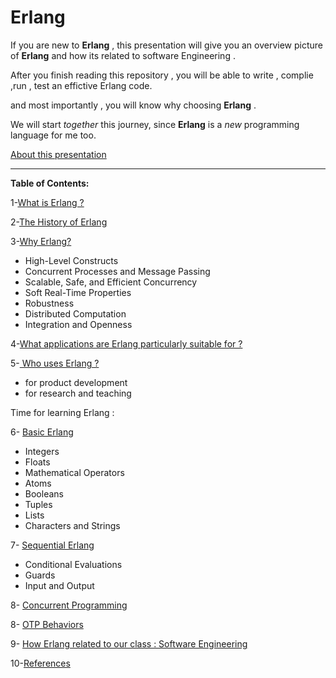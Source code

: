 # Erlang

If you are new to **Erlang** , this presentation will give you an overview picture of **Erlang** and how its related to software Engineering .

After you finish reading this repository , you will be able to write , complie ,run , test an effictive Erlang code.

and most importantly , you will know why choosing **Erlang** .

We will start *together* this journey, since **Erlang** is a *new* programming language for me too.

[About this presentation](https://github.com/Afnan-Aldhahri/Erlang/blob/master/Recources/About%20this%20presentation.md) 


-----------------------------------------------------------------------------------------------------


**Table of Contents:**



1-[What is Erlang ?](https://github.com/Afnan-Aldhahri/Erlang/blob/master/Recources/What%20is%20Erlang%3F.md)  

2-[The History of Erlang](https://github.com/Afnan-Aldhahri/Erlang/blob/master/Recources/The%20History%20of%20Erlang.md)

3-[Why Erlang?](https://github.com/Afnan-Aldhahri/Erlang/blob/master/Recources/Why%20Erlang%3F.md) 

   * High-Level Constructs 
   * Concurrent Processes and Message Passing
   * Scalable, Safe, and Efficient Concurrency
   * Soft Real-Time Properties
   * Robustness
   * Distributed Computation 
   * Integration and Openness
   

4-[What applications are Erlang particularly suitable for ?](https://github.com/Afnan-Aldhahri/Erlang/blob/master/Recources/What%20kind%20of%20applications%20is%20Erlang%20particularly%20suitable%20for%20%3F.md) 

5-[ Who uses Erlang ?](https://github.com/Afnan-Aldhahri/Erlang/blob/master/Recources/%20Who%20uses%20Erlang%3F.md)
   * for product development 
   * for research and teaching

Time for learning Erlang :

6- [Basic Erlang](https://github.com/Afnan-Aldhahri/Erlang/blob/master/Recources/Basic%20Erlang.md)
 
   * Integers
   * Floats
   * Mathematical Operators
   * Atoms
   * Booleans
   * Tuples
   * Lists
   * Characters and Strings

     
7- [Sequential Erlang](https://github.com/Afnan-Aldhahri/Erlang/blob/master/Recources/Sequential%20Erlang.md) 
 
   * Conditional Evaluations
   * Guards
   * Input and Output

         
8- [Concurrent Programming](https://github.com/Afnan-Aldhahri/Erlang/blob/master/Recources/Concurrent%20Programming.md) 


8- [OTP Behaviors](https://github.com/Afnan-Aldhahri/Erlang/blob/master/Recources/OTP%20Behaviors.md)


9- [How Erlang related to our class : Software Engineering](https://github.com/Afnan-Aldhahri/Erlang/blob/master/Recources/How%20Erlang%20related%20to%20our%20class%20:%20Software%20Engineering.md)


10-[References](https://github.com/Afnan-Aldhahri/Erlang/blob/master/Recources/References.md)
